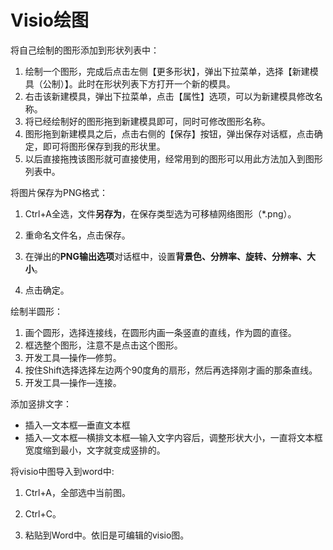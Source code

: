 # Visio绘图

将自己绘制的图形添加到形状列表中：

1. 绘制一个图形，完成后点击左侧【更多形状】，弹出下拉菜单，选择【新建模具（公制）】。此时在形状列表下方打开一个新的模具。
2. 右击该新建模具，弹出下拉菜单，点击【属性】选项，可以为新建模具修改名称。
3. 将已经绘制好的图形拖到新建模具即可，同时可修改图形名称。
4. 图形拖到新建模具之后，点击右侧的【保存】按钮，弹出保存对话框，点击确定，即可将图形保存到我的形状里。
5. 以后直接拖拽该图形就可直接使用，经常用到的图形可以用此方法加入到图形列表中。



将图片保存为PNG格式：

1. Ctrl+A全选，文件**另存为**，在保存类型选为可移植网络图形（*.png）。

2. 重命名文件名，点击保存。

3. 在弹出的**PNG输出选项**对话框中，设置**背景色、分辨率、旋转、分辨率、大小**。
4. 点击确定。



绘制半圆形：
1. 画个圆形，选择连接线，在圆形内画一条竖直的直线，作为圆的直径。
2. 框选整个图形，注意不是点击这个图形。
3. 开发工具—操作—修剪。
4. 按住Shift选择选择左边两个90度角的扇形，然后再选择刚才画的那条直线。
5. 开发工具—操作—连接。



添加竖排文字：

- 插入—文本框—垂直文本框
- 插入—文本框—横排文本框—输入文字内容后，调整形状大小，一直将文本框宽度缩到最小，文字就变成竖排的。



将visio中图导入到word中: 

1. Ctrl+A，全部选中当前图。

2. Ctrl+C。
3. 粘贴到Word中。依旧是可编辑的visio图。

